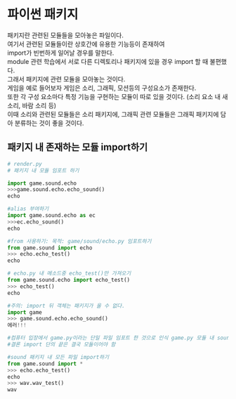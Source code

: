 파이썬 패키지
===
패키지란 관련된 모듈들을 모아놓은 파일이다.  
여기서 관련된 모듈들이란 상호간에 유용한 기능등이 존재하여  
import가 빈번하게 일어날 경우를 말한다.  
module 관련 학습에서 서로 다른 디렉토리나 패키지에 있을 경우 import 할 때 불편했다.  
그래서 패키지에 관련 모듈을 모아놓는 것이다.  
게임을 예로 들어보자 게임은 소리, 그래픽, 모션등의 구성요소가 존재한다.  
또한 각 구성 요소마다 특정 기능을 구현하는 모듈이 따로 있을 것이다. (소리 요소 내 새 소리, 바람 소리 등)  
이때 소리와 관련된 모듈들은 소리 패키지에, 그래픽 관련 모듈들은 그래픽 패키지에 담아 분류하는 것이 좋을 것이다.  

패키지 내 존재하는 모듈 import하기
---
```python
# render.py
# 패키지 내 모듈 임포트 하기

import game.sound.echo
>>>game.sound.echo.echo_sound()
echo

#alias 부여하기
import game.sound.echo as ec
>>>ec.echo_sound()
echo

#from 사용하기: 목적: game/sound/echo.py 임포트하기
from game.sound import echo
>>> echo.echo_test()
echo

# echo.py 내 메소드중 echo_test()만 가져오기
from game.sound.echo import echo_test()
>>> echo_test()
echo

#주의: import 뒤 객체는 패키지가 올 수 없다.
import game
>>> game.sound.echo.echo_sound()
에러!!!

#컴퓨터 입장에서 game.py이라는 단일 파일 임포트 한 것으로 인식 game.py 모듈 내 sound라는 속성 없음
#결론 import 단의 끝은 결국 모듈이어야 함

#sound 패키지 내 모든 파일 import하기
from game.sound import *
>>> echo.echo_test()
echo
>>> wav.wav_test()
wav
```
